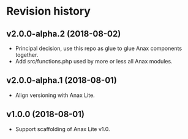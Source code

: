 Revision history
=================================



v2.0.0-alpha.2 (2018-08-02)
---------------------------------

* Principal decision, use this repo as glue to glue Anax components together.
* Add src/functions.php used by more or less all Anax modules.



v2.0.0-alpha.1 (2018-08-01)
---------------------------------

* Align versioning with Anax Lite.



v1.0.0 (2018-08-01)
---------------------------------

* Support scaffolding of Anax Lite v1.0.
